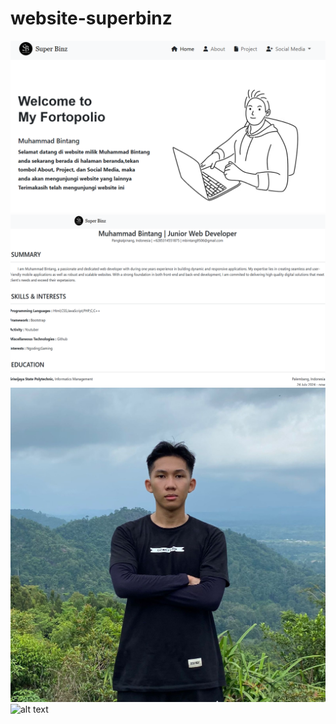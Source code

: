 # website-superbinz
![alt text](https://github.com/Binzqt/website-superbinz/blob/main/Cuplikan%20layar%202024-07-27%20133820.png?raw=true)
![alt text](https://github.com/Binzqt/website-superbinz/blob/main/Cuplikan_layar_resized.png?raw=true)
![alt text](https://github.com/Binzqt/website-superbinz/blob/main/Gambar%20WhatsApp%202024-07-18%20pukul%2015.32.28_bc25eb7e.jpg?raw=true)
![alt text](?raw=true)
